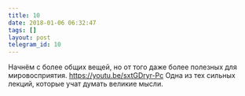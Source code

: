 ```yaml
---
title: 10
date: 2018-01-06 06:32:47
tags: []
layout: post
telegram_id: 10
---
```


Начнём с более общих вещей, но от того даже более полезных для мировосприятия.
<https://youtu.be/sxtGDryr-Pc>
Одна из тех сильных лекций, которые учат думать великие мысли.
